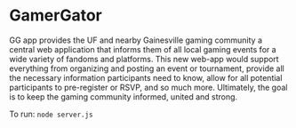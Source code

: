 # GamerGator
GG app provides the UF and nearby Gainesville gaming community a central web application that informs them of all local gaming events for a wide variety of fandoms and platforms. This new web-app would support everything from organizing and posting an event or tournament, provide all the necessary information participants need to know, allow for all potential participants to pre-register or RSVP, and so much more. Ultimately, the goal is to keep the gaming community informed, united and strong.

To run: `node server.js`
